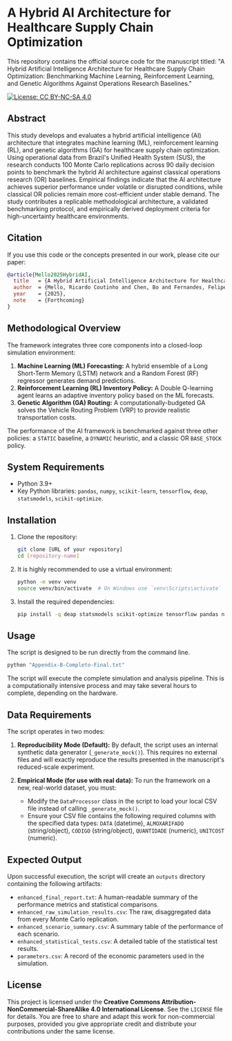 # A Hybrid AI Architecture for Healthcare Supply Chain Optimization

This repository contains the official source code for the manuscript titled: "A Hybrid Artificial Intelligence Architecture for Healthcare Supply Chain Optimization: Benchmarking Machine Learning, Reinforcement Learning, and Genetic Algorithms Against Operations Research Baselines."

[![License: CC BY-NC-SA 4.0](https://img.shields.io/badge/License-CC%20BY--NC--SA%204.0-lightgrey.svg)](https://creativecommons.org/licenses/by-nc-sa/4.0/)

## Abstract

This study develops and evaluates a hybrid artificial intelligence (AI) architecture that integrates machine learning (ML), reinforcement learning (RL), and genetic algorithms (GA) for healthcare supply chain optimization. Using operational data from Brazil's Unified Health System (SUS), the research conducts 100 Monte Carlo replications across 90 daily decision points to benchmark the hybrid AI architecture against classical operations research (OR) baselines. Empirical findings indicate that the AI architecture achieves superior performance under volatile or disrupted conditions, while classical OR policies remain more cost-efficient under stable demand. The study contributes a replicable methodological architecture, a validated benchmarking protocol, and empirically derived deployment criteria for high-uncertainty healthcare environments.

## Citation

If you use this code or the concepts presented in our work, please cite our paper:

```bibtex
@article{Mello2025HybridAI,
  title   = {A Hybrid Artificial Intelligence Architecture for Healthcare Supply Chain Optimization: Benchmarking Machine Learning, Reinforcement Learning, and Genetic Algorithms Against Operations Research Baselines},
  author  = {Mello, Ricardo Coutinho and Chen, Bo and Fernandes, Felipe Schuler and Claro, Daniela Barreiro and Ladeira, Rodrigo and Fernandes, Antônio Sérgio Araújo},
  year    = {2025},
  note    = {Forthcoming}
}
```

## Methodological Overview

The framework integrates three core components into a closed-loop simulation environment:
1.  **Machine Learning (ML) Forecasting:** A hybrid ensemble of a Long Short-Term Memory (LSTM) network and a Random Forest (RF) regressor generates demand predictions.
2.  **Reinforcement Learning (RL) Inventory Policy:** A Double Q-learning agent learns an adaptive inventory policy based on the ML forecasts.
3.  **Genetic Algorithm (GA) Routing:** A computationally-budgeted GA solves the Vehicle Routing Problem (VRP) to provide realistic transportation costs.

The performance of the AI framework is benchmarked against three other policies: a `STATIC` baseline, a `DYNAMIC` heuristic, and a classic OR `BASE_STOCK` policy.

## System Requirements

*   Python 3.9+
*   Key Python libraries: `pandas`, `numpy`, `scikit-learn`, `tensorflow`, `deap`, `statsmodels`, `scikit-optimize`.

## Installation

1.  Clone the repository:
    ```bash
    git clone [URL of your repository]
    cd [repository-name]
    ```
2.  It is highly recommended to use a virtual environment:
    ```bash
    python -m venv venv
    source venv/bin/activate  # On Windows use `venv\Scripts\activate`
    ```
3.  Install the required dependencies:
    ```bash
    pip install -q deap statsmodels scikit-optimize tensorflow pandas numpy
    ```

## Usage

The script is designed to be run directly from the command line.

```bash
python "Appendix-B-Completo-Final.txt"
```

The script will execute the complete simulation and analysis pipeline. This is a computationally intensive process and may take several hours to complete, depending on the hardware.

## Data Requirements

The script operates in two modes:

1.  **Reproducibility Mode (Default):** By default, the script uses an internal synthetic data generator (`_generate_mock()`). This requires no external files and will exactly reproduce the results presented in the manuscript's reduced-scale experiment.

2.  **Empirical Mode (for use with real data):** To run the framework on a new, real-world dataset, you must:
    *   Modify the `DataProcessor` class in the script to load your local CSV file instead of calling `_generate_mock()`.
    *   Ensure your CSV file contains the following required columns with the specified data types: `DATA` (datetime), `ALMOXARIFADO` (string/object), `CODIGO` (string/object), `QUANTIDADE` (numeric), `UNITCOST` (numeric).

## Expected Output

Upon successful execution, the script will create an `outputs` directory containing the following artifacts:
*   `enhanced_final_report.txt`: A human-readable summary of the performance metrics and statistical comparisons.
*   `enhanced_raw_simulation_results.csv`: The raw, disaggregated data from every Monte Carlo replication.
*   `enhanced_scenario_summary.csv`: A summary table of the performance of each scenario.
*   `enhanced_statistical_tests.csv`: A detailed table of the statistical test results.
*   `parameters.csv`: A record of the economic parameters used in the simulation.

## License

This project is licensed under the **Creative Commons Attribution-NonCommercial-ShareAlike 4.0 International License**. See the `LICENSE` file for details. You are free to share and adapt this work for non-commercial purposes, provided you give appropriate credit and distribute your contributions under the same license.
